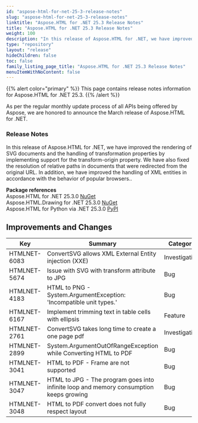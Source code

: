 ```yaml
---
id: "aspose-html-for-net-25-3-release-notes"
slug: "aspose-html-for-net-25-3-release-notes"
linktitle: "Aspose.HTML for .NET 25.3 Release Notes"
title: "Aspose.HTML for .NET 25.3 Release Notes"
weight: 100
description: "In this release of Aspose.HTML for .NET, we have improved the rendering of SVG documents and the handling of transformation properties by implementing support for the transform-origin property. We have also fixed the resolution of relative paths in documents that were redirected from the original URL. In addition, we have improved the handling of XML entities in accordance with the behavior of popular browsers."
type: "repository"
layout: "release"
hideChildren: false
toc: false
family_listing_page_title: "Aspose.HTML for .NET 25.3 Release Notes"
menuItemWithNoContent: false
---
```

{{% alert color="primary" %}}
This page contains release notes information for Aspose.HTML for .NET 25.3.
{{% /alert %}}

As per the regular monthly update process of all APIs being offered by Aspose, we are honored to announce the March release of Aspose.HTML for .NET.

### Release Notes

In this release of Aspose.HTML for .NET, we have improved the rendering of SVG documents and the handling of transformation properties by implementing support for the transform-origin property. We have also fixed the resolution of relative paths in documents that were redirected from the original URL. In addition, we have improved the handling of XML entities in accordance with the behavior of popular browsers..


**Package references**<br>
Aspose.HTML for .NET 25.3.0 [NuGet](https://www.nuget.org/packages/Aspose.Html)<br>
Aspose.HTML.Drawing for .NET 25.3.0 [NuGet](https://www.nuget.org/packages/Aspose.Html.Drawing)<br>
Aspose.HTML for Python via .NET  25.3.0 [PyPI](https://pypi.org/project/aspose-html-net/)


## **Improvements and Changes**

| **Key**      | **Summary**                                                                            | **Category** |
| ------------ | -------------------------------------------------------------------------------------- | ------------ |
| HTMLNET-6083 | ConvertSVG allows XML External Entity injection (XXE) | Investigation |
| HTMLNET-5674 | Issue with SVG with transform attribute to JPG | Bug |
| HTMLNET-4183 | HTML to PNG - System.ArgumentException: 'Incompatible unit types.' | Bug |
| HTMLNET-6167 | Implement trimming text in table cells with ellipsis | Feature |
| HTMLNET-2761 | ConvertSVG takes long time to create a one page pdf | Investigation |
| HTMLNET-2899 | System.ArgumentOutOfRangeException while Converting HTML to PDF | Bug |
| HTMLNET-3041 | HTML to PDF - Frame are not supported | Bug |
| HTMLNET-3047 | HTML to JPG - The program goes into infinite loop and memory consumption keeps growing | Bug |
| HTMLNET-3048 | HTML to PDF convert does not fully respect layout | Bug |




